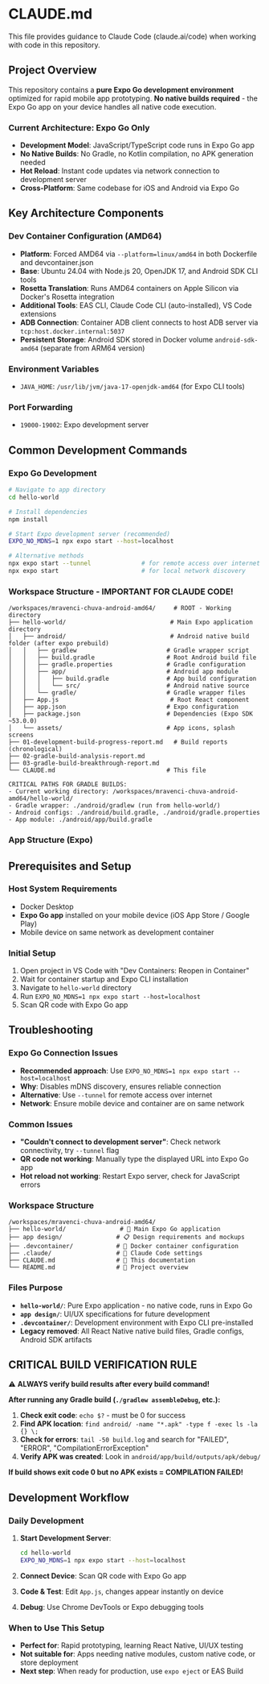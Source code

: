 # CLAUDE.md

This file provides guidance to Claude Code (claude.ai/code) when working with code in this repository.

## Project Overview

This repository contains a **pure Expo Go development environment** optimized for rapid mobile app prototyping. **No native builds required** - the Expo Go app on your device handles all native code execution.

### Current Architecture: Expo Go Only
- **Development Model**: JavaScript/TypeScript code runs in Expo Go app
- **No Native Builds**: No Gradle, no Kotlin compilation, no APK generation needed  
- **Hot Reload**: Instant code updates via network connection to development server
- **Cross-Platform**: Same codebase for iOS and Android via Expo Go

## Key Architecture Components

### Dev Container Configuration (AMD64)
- **Platform**: Forced AMD64 via `--platform=linux/amd64` in both Dockerfile and devcontainer.json
- **Base**: Ubuntu 24.04 with Node.js 20, OpenJDK 17, and Android SDK CLI tools
- **Rosetta Translation**: Runs AMD64 containers on Apple Silicon via Docker's Rosetta integration
- **Additional Tools**: EAS CLI, Claude Code CLI (auto-installed), VS Code extensions
- **ADB Connection**: Container ADB client connects to host ADB server via `tcp:host.docker.internal:5037`
- **Persistent Storage**: Android SDK stored in Docker volume `android-sdk-amd64` (separate from ARM64 version)

### Environment Variables
- `JAVA_HOME`: `/usr/lib/jvm/java-17-openjdk-amd64` (for Expo CLI tools)

### Port Forwarding
- `19000-19002`: Expo development server

## Common Development Commands

### Expo Go Development
```bash
# Navigate to app directory
cd hello-world

# Install dependencies
npm install

# Start Expo development server (recommended)
EXPO_NO_MDNS=1 npx expo start --host=localhost

# Alternative methods
npx expo start --tunnel              # for remote access over internet
npx expo start                       # for local network discovery
```

### Workspace Structure - IMPORTANT FOR CLAUDE CODE!
```
/workspaces/mravenci-chuva-android-amd64/     # ROOT - Working directory
├── hello-world/                             # Main Expo application directory 
│   ├── android/                             # Android native build folder (after expo prebuild)
│   │   ├── gradlew                         # Gradle wrapper script
│   │   ├── build.gradle                    # Root Android build file
│   │   ├── gradle.properties               # Gradle configuration
│   │   ├── app/                            # Android app module
│   │   │   ├── build.gradle                # App build configuration
│   │   │   └── src/                        # Android native source
│   │   └── gradle/                         # Gradle wrapper files
│   ├── App.js                               # Root React component
│   ├── app.json                            # Expo configuration
│   ├── package.json                        # Dependencies (Expo SDK ~53.0.0)
│   └── assets/                             # App icons, splash screens
├── 01-development-build-progress-report.md   # Build reports (chronological)
├── 02-gradle-build-analysis-report.md
├── 03-gradle-build-breakthrough-report.md
└── CLAUDE.md                               # This file

CRITICAL PATHS FOR GRADLE BUILDS:
- Current working directory: /workspaces/mravenci-chuva-android-amd64/hello-world/
- Gradle wrapper: ./android/gradlew (run from hello-world/)
- Android configs: ./android/build.gradle, ./android/gradle.properties
- App module: ./android/app/build.gradle
```

### App Structure (Expo)

## Prerequisites and Setup

### Host System Requirements
- Docker Desktop
- **Expo Go app** installed on your mobile device (iOS App Store / Google Play)
- Mobile device on same network as development container

### Initial Setup
1. Open project in VS Code with "Dev Containers: Reopen in Container"
2. Wait for container startup and Expo CLI installation  
3. Navigate to `hello-world` directory
4. Run `EXPO_NO_MDNS=1 npx expo start --host=localhost`
5. Scan QR code with Expo Go app

## Troubleshooting

### Expo Go Connection Issues
- **Recommended approach**: Use `EXPO_NO_MDNS=1 npx expo start --host=localhost`  
- **Why**: Disables mDNS discovery, ensures reliable connection
- **Alternative**: Use `--tunnel` for remote access over internet
- **Network**: Ensure mobile device and container are on same network

### Common Issues
- **"Couldn't connect to development server"**: Check network connectivity, try `--tunnel` flag
- **QR code not working**: Manually type the displayed URL into Expo Go app
- **Hot reload not working**: Restart Expo server, check for JavaScript errors

### Workspace Structure
```
/workspaces/mravenci-chuva-android-amd64/
├── hello-world/               # 📱 Main Expo Go application
├── app design/               # 📋 Design requirements and mockups  
├── .devcontainer/            # 🐳 Docker container configuration
├── .claude/                  # 🤖 Claude Code settings
├── CLAUDE.md                 # 📖 This documentation
└── README.md                 # 📄 Project overview
```

### Files Purpose
- **`hello-world/`**: Pure Expo application - no native code, runs in Expo Go
- **`app design/`**: UI/UX specifications for future development
- **`.devcontainer/`**: Development environment with Expo CLI pre-installed  
- **Legacy removed**: All React Native native build files, Gradle configs, Android SDK artifacts

## CRITICAL BUILD VERIFICATION RULE

⚠️ **ALWAYS verify build results after every build command!**

**After running any Gradle build (`./gradlew assembleDebug`, etc.):**

1. **Check exit code**: `echo $?` - must be 0 for success
2. **Find APK location**: `find android/ -name "*.apk" -type f -exec ls -la {} \;`
3. **Check for errors**: `tail -50 build.log` and search for "FAILED", "ERROR", "CompilationErrorException"
4. **Verify APK was created**: Look in `android/app/build/outputs/apk/debug/`

**If build shows exit code 0 but no APK exists = COMPILATION FAILED!**

## Development Workflow

### Daily Development
1. **Start Development Server**:
   ```bash
   cd hello-world
   EXPO_NO_MDNS=1 npx expo start --host=localhost
   ```

2. **Connect Device**: Scan QR code with Expo Go app

3. **Code & Test**: Edit `App.js`, changes appear instantly on device

4. **Debug**: Use Chrome DevTools or Expo debugging tools

### When to Use This Setup
- **Perfect for**: Rapid prototyping, learning React Native, UI/UX testing
- **Not suitable for**: Apps needing native modules, custom native code, or store deployment
- **Next step**: When ready for production, use `expo eject` or EAS Build